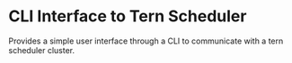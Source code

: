 # CLI Interface to Tern Scheduler

Provides a simple user interface through a CLI to communicate with a tern scheduler cluster.
